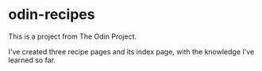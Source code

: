 # odin-recipes

This is a project from The Odin Project.

I've created three recipe pages and its index page, with the knowledge I've learned so far.